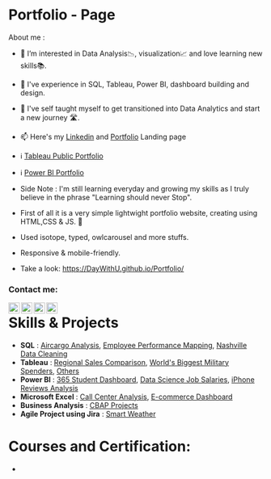 # Portfolio - Page


About me :

- 👀 I’m interested in Data Analysis📉, visualization📈 and love learning new skills📚.
- 🏢 I've experience in SQL, Tableau, Power BI, dashboard building and design.
- 🌱 I've self taught myself to get transitioned into Data Analytics and start a new journey 🛣️.
- 📫 Here's my [Linkedin](https://www.linkedin.com/in/shubh2698/) and [Portfolio](https://shubham-s.carrd.co/) Landing page 
- ℹ️ [Tableau Public Portfolio](https://public.tableau.com/app/profile/shubh2698)
- ℹ️ [Power BI Portfolio](https://www.novypro.com/profile_projects/shubh2698)
- Side Note : I'm still learning everyday and growing my skills as I truly believe in the phrase "Learning should never Stop".

  
- First of all it is a very simple lightwight portfolio website, creating using HTML,CSS & JS. 🤠
- Used isotope, typed, owlcarousel and more stuffs.
- Responsive & mobile-friendly.
- Take a look: https://DayWithU.github.io/Portfolio/

### Contact me:

[<img align="left" alt="uday | YouTube" width="22px" src="https://img.icons8.com/fluency/48/000000/youtube-play.png" />][youtube]
[<img align="left" alt="uday | Twitter" width="22px" src="https://img.icons8.com/fluency/48/000000/twitter.png" />][twitter]
[<img align="left" alt="uday | Instagram" width="22px" src="https://img.icons8.com/fluency/48/000000/instagram-new.png" />][instagram]
[<img align="left" alt="uday | Discord" width="22px" src="https://img.icons8.com/fluency/48/000000/discord.png" />][discord]

[twitter]: https://twitter.com/
[youtube]: https://youtube.com/
[instagram]: https://instagram.com/
[discord]: https://discord.gg/


# Skills & Projects 
- **SQL** : [Aircargo Analysis](https://github.com/shubh-2698/AirCargo-Analysis), [Employee Performance Mapping](https://github.com/shubh-2698/Employee_Mapping), [Nashville Data Cleaning](https://github.com/shubh-2698/Nashville-Data-cleaning)
- **Tableau** : [Regional Sales Comparison](https://public.tableau.com/app/profile/shubh2698/viz/SalesComparisonbyRegionSimplilearn/Dashboard1), [World's Biggest Military Spenders](https://public.tableau.com/app/profile/shubh2698/viz/MakeovermondayTesting/Dashboard1), [Others](https://public.tableau.com/app/profile/shubh2698)
- **Power BI** : [365 Student Dashboard](https://www.novypro.com/project/shubh2698-2), [Data Science Job Salaries](https://www.novypro.com/project/shubh2698-1), [iPhone Reviews Analysis](https://www.novypro.com/project/iphone-reviews)
- **Microsoft Excel** : [Call Center Analysis](https://github.com/shubh-2698/Call-Center-Analysis), [E-commerce Dashboard](https://github.com/shubh-2698/E-Commerce-Dashboard)
- **Business Analysis** : [CBAP Projects](https://github.com/shubh-2698/CBAP-Projects)
- **Agile Project using Jira** : [Smart Weather](https://github.com/shubh-2698/Agile-Scrum-Project-using-Jira)


# Courses and Certification: 
- 
